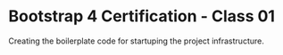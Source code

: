 # Bootstrap 4 Certification - Class 01
Creating the boilerplate code for startuping the project infrastructure.
